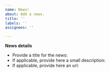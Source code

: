 ```yaml
---
name: News!
about: Add a news.
title: ''
labels: ''
assignees: ''

---
```


**News details**
- Provide a title for the news:
- If applicable, provide here a small description:
- If applicable, provide here an url:
